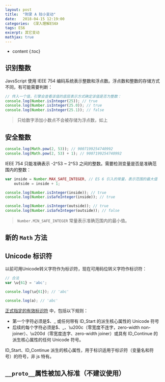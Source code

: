 ```yaml
---
layout: post
title:  "附录 A 较小变动"
date:   2018-04-15 12:19:00
categories: 《深入理解ES6》
tags: ES6
excerpt: 其它变动
mathjax: true
---
```


* content
{:toc}

<!-- # 附录 A 较小变动 -->

## 识别整数

JavsScript 使用 IEEE 754 编码系统表示整数和浮点数。浮点数和整数的存储方式不同，有可能需要判断：

```js
// 传入一个值，引擎会查看该值的底层表示方式确定该值是否为整数：
console.log(Number.isInteger(25)); // true
console.log(Number.isInteger(25.0)); // true
console.log(Number.isInteger(25.1)); // false
```

> 只给数字添加小数点不会被存储为浮点数，如上

## 安全整数

```js
console.log(Math.pow(2, 53)); // 9007199254740992
console.log(Math.pow(2, 53) + 1); // 9007199254740992
```

IEEE 754 只能准确表示 -2^53 ~ 2^53 之间的整数。需要检测变量是否是准确范围内的整数：

```js
var inside = Number.MAX_SAFE_INTEGER, // ES 6 引入的常量，表示范围的最大值
    outside = inside + 1;

console.log(Number.isInteger(inside)); // true
console.log(Number.isSafeInteger(inside)); // true

console.log(Number.isInteger(outside)); // true
console.log(Number.isSafeInteger(outside)); // false
```

> `Number.MIN_SAFE_INTEGER` 常量表示准确范围内的最小值。

## 新的 `Math` 方法

## Unicode 标识符

以前可用Unicode转义字符作为标识符，现在可用码位转义字符作标识符：

```js
// 合法
var \u{61} = 'abc';

console.log(\u{61}); // 'abc'

console.log(a); // 'abc'
```

[正式指定的有效标识符](http://unicode.org/reports/tr31) 中，包括以下规则：

- 第一个字符必须是$、_ 或任何带有 ID\_Start 的派生核心属性的 Unicode 符号
- 后续的每个字符必须是$、\_、\u200c（零宽度不连字，zero-width non-joiner）、\u200d（零宽度连字、zero-width joiner）或具有 ID\_Continue 的派生核心属性的任何 Unicode 符号。

ID\_Start、ID\_Continue 派生的核心属性，用于标识适用于标识符（变量名和符号）的符号，非 js 特有。

## `__proto__`属性被加入标准（不建议使用）
